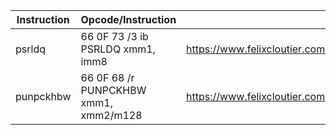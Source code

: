 | Instruction | Opcode/Instruction                    | Source                                                                     |
| ----------- | ------------------------------------- | -------------------------------------------------------------------------- |
| psrldq      | 66 0F 73 /3 ib PSRLDQ xmm1, imm8      | https://www.felixcloutier.com/x86/psrldq                                   |
| punpckhbw   | 66 0F 68 /r PUNPCKHBW xmm1, xmm2/m128 | https://www.felixcloutier.com/x86/punpckhbw:punpckhwd:punpckhdq:punpckhqdq |

